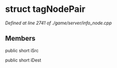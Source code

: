 # struct tagNodePair

*Defined at line 2741 of ./game/server/info_node.cpp*

## Members

public short iSrc

public short iDest



